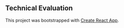 ## Technical Evaluation

This project was bootstrapped with [Create React App](https://github.com/facebookincubator/create-react-app).